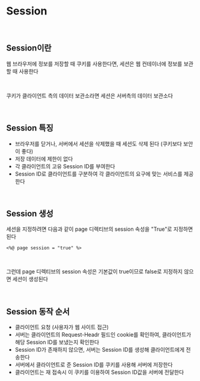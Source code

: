 # Session

<br>

## Session이란
웹 브라우저에 정보를 저장할 때 쿠키를 사용한다면, 세션은 웹 컨테이너에 정보를 보관할 때 사용한다

<br>

쿠키가 클라이언트 측의 데이터 보관소라면 세션은 서버측의 데이터 보관소다

<br>

## Session 특징
- 브라우저를 닫거나, 서버에서 세션을 삭제했을 때 세션도 삭제 된다 (쿠키보다 보안이 좋다)
- 저장 데이터에 제한이 없다
- 각 클라이언트의 고유 Session ID를 부여한다
- Session ID로 클라이언트를 구분하여 각 클라이언트의 요구에 맞는 서비스를 제공한다

<br>

## Session 생성
세션을 지정하려면 다음과 같이 page 디렉티브의 session 속성을 "True"로 지정하면 된다

```
<%@ page session = "true" %>
```

<br>

그런데 page 디렉티브의 session 속성은 기본값이 true이므로 false로 지정하지 않으면 세션이 생성된다

<br>

## Session 동작 순서
- 클라이언트 요청 (사용자가 웹 사이트 접근)
- 서버는 클라이언트의 Request-Headr 필드인 cookie를 확인하여, 클라이언트가 해당 Session ID를 보냈는지 확인한다
- Session ID가 존재하지 않으면, 서버는 Session ID를 생성해 클라이언트에게 전송한다
- 서버에서 클라이언트로 준 Session ID를 쿠키를 사용해 서버에 저장한다
- 클라이언트는 재 접속시 이 쿠키를 이용하여 Session ID값을 서버에 전달한다

